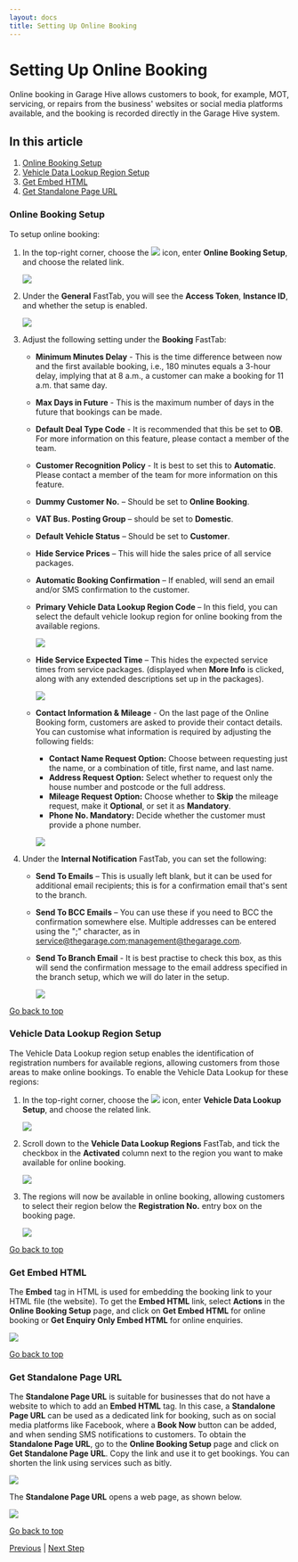 ```yaml
---
layout: docs
title: Setting Up Online Booking
---
```


<a name="top"></a>

# Setting Up Online Booking
Online booking in Garage Hive allows customers to book, for example, MOT, servicing, or repairs from the business' websites or social media platforms available, and the booking is recorded directly in the Garage Hive system.

## In this article
1. [Online Booking Setup](#online-booking-setup)
2. [Vehicle Data Lookup Region Setup](#vehicle-data-lookup-region-setup)
3. [Get Embed HTML](#get-embed-html)
4. [Get Standalone Page URL](#get-standalone-page-url)


### Online Booking Setup 
To setup online booking:
1. In the top-right corner, choose the ![](media/search_icon.png) icon, enter **Online Booking Setup**, and choose the related link.

   ![](media/garagehive-onlinebooking-setup1.png)

2. Under the **General** FastTab, you will see the **Access Token**, **Instance ID**, and whether the setup is enabled.

   ![](media/garagehive-onlinebooking-setup2.png)

3. Adjust the following setting under the **Booking** FastTab:
      - **Minimum Minutes Delay** - This is the time difference between now and the first available booking, i.e., 180 minutes equals a 3-hour delay, implying that at 8 a.m., a customer can make a booking for 11 a.m. that same day.
      - **Max Days in Future** - This is the maximum number of days in the future that bookings can be made.
      - **Default Deal Type Code** - It is recommended that this be set to **OB**. For more information on this feature, please contact a member of the team. 
      - **Customer Recognition Policy** - It is best to set this to **Automatic**. Please contact a member of the team for more information on this feature.
      - **Dummy Customer No.** – Should be set to **Online Booking**.
      - **VAT Bus. Posting Group** – should be set to **Domestic**.
      - **Default Vehicle Status** – Should be set to **Customer**.
      - **Hide Service Prices** – This will hide the sales price of all service packages.
      - **Automatic Booking Confirmation** – If enabled, will send an email and/or SMS confirmation to the customer.
      - **Primary Vehicle Data Lookup Region Code** – In this field, you can select the default vehicle lookup region for online booking from the available regions.

        ![](media/garagehive-onlinebooking-setup3.png)

      - **Hide Service Expected Time** – This hides the expected service times from service packages. (displayed when **More Info** is clicked, along with any extended descriptions set up in the packages).

        ![](media/garagehive-onlinebooking-setup4.gif)

      - **Contact Information & Mileage** - On the last page of the Online Booking form, customers are asked to provide their contact details. You can customise what information is required by adjusting the following fields:
        - **Contact Name Request Option:** Choose between requesting just the name, or a combination of title, first name, and last name. 
        - **Address Request Option:** Select whether to request only the house number and postcode or the full address.
        - **Mileage Request Option:** Choose whether to **Skip** the mileage request, make it **Optional**, or set it as **Mandatory**.
        - **Phone No. Mandatory:** Decide whether the customer must provide a phone number.

         ![](media/garagehive-customer-information.png)

4. Under the **Internal Notification** FastTab, you can set the following:
      - **Send To Emails** – This is usually left blank, but it can be used for additional email recipients; this is for a confirmation email that's sent to the branch.
      - **Send To BCC Emails** – You can use these if you need to BCC the confirmation somewhere else. Multiple addresses can be entered using the ";" character, as in service@thegarage.com;management@thegarage.com.
      - **Send To Branch Email** - It is best practise to check this box, as this will send the confirmation message to the email address specified in the branch setup, which we will do later in the setup.

        ![](media/garagehive-onlinebooking-setup5.png)


[Go back to top](#top)

### Vehicle Data Lookup Region Setup
The Vehicle Data Lookup region setup enables the identification of registration numbers for available regions, allowing customers from those areas to make online bookings. To enable the Vehicle Data Lookup for these regions:
1. In the top-right corner, choose the ![](media/search_icon.png) icon, enter **Vehicle Data Lookup Setup**, and choose the related link.

   ![](media/garagehive-vehicle-data-lookup-regions1.png)

2. Scroll down to the **Vehicle Data Lookup Regions** FastTab, and tick the checkbox in the **Activated** column next to the region you want to make available for online booking.

   ![](media/garagehive-vehicle-data-lookup-regions2.png)

3. The regions will now be available in online booking, allowing customers to select their region below the **Registration No.** entry box on the booking page.

   ![](media/garagehive-vehicle-data-lookup-regions3.png)


[Go back to top](#top)

### Get Embed HTML
The **Embed** tag in HTML is used for embedding the booking link to your HTML file (the website). To get the **Embed HTML** link, select **Actions** in the **Online Booking Setup** page, and click on **Get Embed HTML** for online booking or **Get Enquiry Only Embed HTML** for online enquiries.

   ![](media/garagehive-onlinebooking-setup6.png)


[Go back to top](#top)

### Get Standalone Page URL
The **Standalone Page URL** is suitable for businesses that do not have a website to which to add an **Embed HTML** tag. In this case, a **Standalone Page URL** can be used as a dedicated link for booking, such as on social media platforms like Facebook, where a **Book Now** button can be added, and when sending SMS notifications to customers.
To obtain the **Standalone Page URL**, go to the **Online Booking Setup** page and click on **Get Standalone Page URL**. Copy the link and use it to get bookings. You can shorten the link using services such as bitly.

   ![](media/garagehive-onlinebooking-setup7.png)

The **Standalone Page URL** opens a web page, as shown below.

   ![](media/garagehive-onlinebooking-setup8.png)


[Go back to top](#top)

[Previous](/docs/garagehive-onlinebooking-intro.html) | [Next Step](/docs/garagehive-onlinebooking-branches.html)